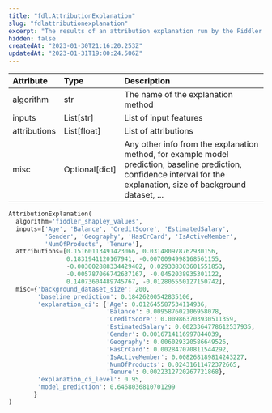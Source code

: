 ```yaml
---
title: "fdl.AttributionExplanation"
slug: "fdlattributionexplanation"
excerpt: "The results of an attribution explanation run by the Fiddler engine"
hidden: false
createdAt: "2023-01-30T21:16:20.253Z"
updatedAt: "2023-01-31T19:00:24.506Z"
---
```

| Attribute    | Type           | Description                                                                                                                                                             |
| :----------- | :------------- | :---------------------------------------------------------------------------------------------------------------------------------------------------------------------- |
| algorithm    | str            | The name of the explanation method                                                                                                                                      |
| inputs       | List[str]      | List of input features                                                                                                                                                  |
| attributions | List[float]    | List of attributions                                                                                                                                                    |
| misc         | Optional[dict] | Any other info from the explanation method, for example model prediction, baseline prediction, confidence interval for the explanation, size of background dataset, ... |

```python Example result
AttributionExplanation(
  algorithm='fiddler_shapley_values',
  inputs=['Age', 'Balance', 'CreditScore', 'EstimatedSalary',
          'Gender', 'Geography', 'HasCrCard', 'IsActiveMember',
          'NumOfProducts', 'Tenure'],
  attributions=[0.15160113491423066, 0.031480978762930156,
                0.1831941120167941, -0.0070094998168561155,
                -0.003002888334429402, 0.029338303601551853,
                -0.005787066742637167, -0.0452038935301122,
                0.14073604489745767, -0.012805550127150742],
  misc={'background_dataset_size': 200,
        'baseline_prediction': 0.18426200542835106,
        'explanation_ci': {'Age': 0.012645587534114936,
                           'Balance': 0.009587602106958078, 
                           'CreditScore': 0.009863703930511359, 
                           'EstimatedSalary': 0.0023364778612537935, 
                           'Gender': 0.0016714116997844039, 
                           'Geography': 0.006029320586649526, 
                           'HasCrCard': 0.002847070811544292,
                           'IsActiveMember': 0.008268189814243227,
                           'NumOfProducts': 0.02431611472372665,
                           'Tenure': 0.0022312720267721868}, 
        'explanation_ci_level': 0.95, 
        'model_prediction': 0.6468036810701299
       }
)
```